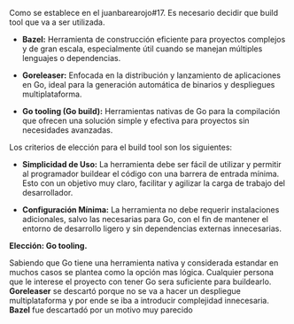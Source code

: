 Como se establece en el juanbarearojo#17. Es necesario decidir que build tool que va a ser utilizada. 

- **Bazel:** Herramienta de construcción eficiente para proyectos complejos y de gran escala, especialmente útil cuando se manejan múltiples lenguajes o dependencias.

- **Goreleaser:** Enfocada en la distribución y lanzamiento de aplicaciones en Go, ideal para la generación automática de binarios y despliegues multiplataforma.

- **Go tooling (Go build):** Herramientas nativas de Go para la compilación que ofrecen una solución simple y efectiva para proyectos sin necesidades avanzadas.



Los criterios de elección para el build tool son los siguientes:

- **Simplicidad de Uso:** La herramienta debe ser fácil de utilizar y permitir al programador buildear el código con una barrera de entrada mínima. Esto con un objetivo muy claro, facilitar y agilizar la carga de trabajo del desarrollador. 

- **Configuración Mínima:** La herramienta no debe requerir instalaciones adicionales, salvo las necesarias para Go, con el fin de mantener el entorno de desarrollo ligero y sin dependencias externas innecesarias.


**Elección: Go tooling.**

Sabiendo que Go tiene una herramienta nativa y considerada estandar en muchos casos se plantea como la opción mas lógica. Cualquier persona que le interese 
el proyecto con tener Go sera suficiente para buildearlo. **Goreleaser** se descartó porque no se va a hacer un despliegue multiplataforma y por ende se iba a 
introducir complejidad innecesaria. **Bazel** fue descartadó por un motivo muy parecido